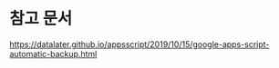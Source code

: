 # 참고 문서

https://datalater.github.io/appsscript/2019/10/15/google-apps-script-automatic-backup.html
